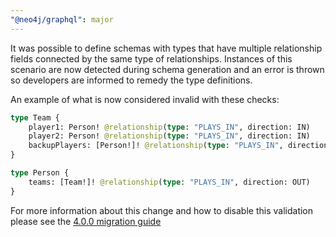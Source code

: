 ```yaml
---
"@neo4j/graphql": major
---
```


It was possible to define schemas with types that have multiple relationship fields connected by the same type of relationships. Instances of this scenario are now detected during schema generation and an error is thrown so developers are informed to remedy the type definitions.

An example of what is now considered invalid with these checks:

```graphql
type Team {
    player1: Person! @relationship(type: "PLAYS_IN", direction: IN)
    player2: Person! @relationship(type: "PLAYS_IN", direction: IN)
    backupPlayers: [Person!]! @relationship(type: "PLAYS_IN", direction: IN)
}

type Person {
    teams: [Team!]! @relationship(type: "PLAYS_IN", direction: OUT)
}
```

For more information about this change and how to disable this validation please see the [4.0.0 migration guide](https://neo4j.com/docs/graphql-manual/current/guides/v4-migration/)
